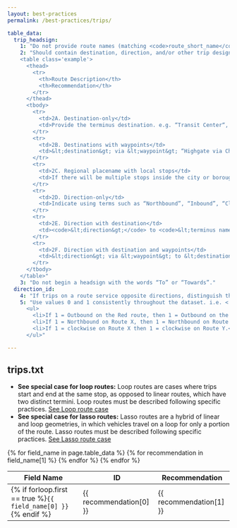 ```yaml
---
layout: best-practices
permalink: /best-practices/trips/

table_data:
  trip_headsign:
    1: "Do not provide route names (matching <code>route_short_name</code> and <code>route_long_name</code>) in the <code>trip_headsign</code> or <code>stop_headsign</code> fields. <!-- (98) -->"
    2: "Should contain destination, direction, and/or other trip designation text shown on the headsign of the vehicle which may be used to distinguish amongst trips in a route. Consistency with direction information shown on the vehicle is the primary and overriding goal for determining headsigns supplied in GTFS datasets. Other information should be included only if it does not compromise this primary goal. If headsigns change during a trip, override <code>trip_headsign</code> with <code>stop_times.stop_headsign</code>. Below are recommendations for some possible cases. <!-- (58) -->
    <table class='example'>
      <thead>
        <tr>
          <th>Route Description</th>
          <th>Recommendation</th>
        </tr>
      </thead>
      <tbody>
        <tr>
          <td>2A. Destination-only</td>
          <td>Provide the terminus destination. e.g. “Transit Center“, “Portland City Center”, or “Jantzen Beach” <!-- (58A) --> </td>
        </tr>
        <tr>
          <td>2B. Destinations with waypoints</td>
          <td>&lt;destination&gt; via &lt;waypoint&gt; “Highgate via Charing Cross”. If waypoint(s) are removed from the headsign show to passengers after the vehicle passes those waypoints, use <code>stop_times.stop_headsign</code> to set an updated headsign. <!-- (58B) --> </td>
        </tr>
        <tr>
          <td>2C. Regional placename with local stops</td>
          <td>If there will be multiple stops inside the city or borough of destination, use <code>stop_times.stop_headsign</code> once reaching the destination city. <!-- (58C) --> </td>
        </tr>
        <tr>
          <td>2D. Direction-only</td>
          <td>Indicate using terms such as “Northbound”, “Inbound”, “Clockwise,” or similar directions. <!-- (58D) --></td>
        </tr>
        <tr>
          <td>2E. Direction with destination</td>
          <td><code>&lt;direction&gt;</code> to <code>&lt;terminus name&gt;</code> e.g. “Southbound to San Jose” <!-- (58E) --></td>
        </tr>
        <tr>
          <td>2F. Direction with destination and waypoints</td>
          <td>&lt;direction&gt; via &lt;waypoint&gt; to &lt;destination&gt; (“Northbound via Charing Cross to Highgate”). <!-- (58F) --></td>
        </tr>
      </tbody>
    </table>"
    3: "Do not begin a headsign with the words “To” or “Towards”."
  direction_id:
    4: "If trips on a route service opposite directions, distinguish these groups of trips with the <code>direction_id</code> field, using values 0 and 1. <!-- (64) -->"
    5: "Use values 0 and 1 consistently throughout the dataset. i.e. <!-- (65) -->
      <ul>
        <li>If 1 = Outbound on the Red route, then 1 = Outbound on the Green route</li>
        <li>If 1 = Northbound on Route X, then 1 = Northbound on Route Y</li>
        <li>If 1 = clockwise on Route X then 1 = clockwise on Route Y.</li>
      </ul>"

---
```


## trips.txt

* __See special case for loop routes:__ Loop routes are cases where trips start and end at the same stop, as opposed to linear routes, which have two distinct termini. Loop routes must be described following specific practices. [See Loop route case](/best-practices/loop-routes)
* __See special case for lasso routes:__ Lasso routes are a hybrid of linear and loop geometries, in which vehicles travel on a loop for only a portion of the route. Lasso routes must be described following specific practices. [See Lasso route case](/best-practices/lasso-routes)

<table class="recommendation">
  <thead>
    <tr>
      <th>Field Name</th>
      <th>ID</th>
      <th>Recommendation</th>
    </tr>
  </thead>
  <tbody>
    {% for field_name in page.table_data %}
      {% for recommendation in field_name[1] %}
        <tr id="trips_{{ recommendation[0] }}" class="anchor-row">
          <td>{% if forloop.first == true %}<code>{{ field_name[0] }}</code>{% endif %}</td>
          <td>{{ recommendation[0] }}</td>
          <td>{{ recommendation[1] }}</td>
        </tr>
      {% endfor %}
    {% endfor %}
  </tbody>
</table>

